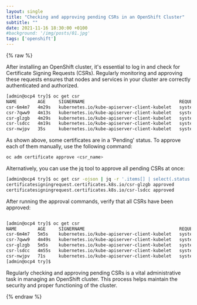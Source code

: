 ```yaml
---
layout: single
title: "Checking and approving pending CSRs in an OpenShift Cluster"
subtitle: ""
date: 2021-11-16 18:30:00 +0100
#background: '/img/posts/01.jpg'
tags: ['openshift']
---
```


{% raw %}

After installing an OpenShift cluster, it's essential to log in and check for Certificate Signing Requests (CSRs). Regularly monitoring and approving these requests ensures that nodes and services in your cluster are correctly authenticated and authorized.

````bash
[admin@ocp4 try]$ oc get csr
NAME        AGE     SIGNERNAME                                    REQUESTOR                                        CONDITION
csr-6m4m7   4m29s   kubernetes.io/kube-apiserver-client-kubelet   system:node:etcd-2.okd4.home.lab                 Approved,Issued
csr-7qww9   4m13s   kubernetes.io/kube-apiserver-client-kubelet   system:node:okd4-compute-1.okd4.home.lab         Approved,Issued
csr-glzgb   4m29s   kubernetes.io/kube-apiserver-client-kubelet   system:node:okd4-control-plane-1.okd4.home.lab   Pending
csr-lsdcc   4m19s   kubernetes.io/kube-apiserver-client-kubelet   system:node:etcd-3.okd4.home.lab                 Pending
csr-nwjpv   35s     kubernetes.io/kube-apiserver-client-kubelet   system:node:okd4-control-plane-1.okd4.home.lab   Approved,Issued
````

As shown above, some certificates are in a 'Pending' status. To approve each of them manually, use the following command:

````bash
oc adm certificate approve <csr_name>
````

Alternatively, you can use the jq tool to approve all pending CSRs at once:

````bash
[admin@ocp4 try]$ oc get csr -ojson | jq -r '.items[] | select(.status == {} ) | .metadata.name' | xargs oc adm certificate approve
certificatesigningrequest.certificates.k8s.io/csr-glzgb approved
certificatesigningrequest.certificates.k8s.io/csr-lsdcc approved
````

After running the approval commands, verify that all CSRs have been approved:

````bash

[admin@ocp4 try]$ oc get csr
NAME        AGE     SIGNERNAME                                    REQUESTOR                                        CONDITION
csr-6m4m7   5m5s    kubernetes.io/kube-apiserver-client-kubelet   system:node:etcd-2.okd4.home.lab                 Approved,Issued
csr-7qww9   4m49s   kubernetes.io/kube-apiserver-client-kubelet   system:node:okd4-compute-1.okd4.home.lab         Approved,Issued
csr-glzgb   5m5s    kubernetes.io/kube-apiserver-client-kubelet   system:node:okd4-control-plane-1.okd4.home.lab   Approved,Issued
csr-lsdcc   4m55s   kubernetes.io/kube-apiserver-client-kubelet   system:node:etcd-3.okd4.home.lab                 Approved,Issued
csr-nwjpv   71s     kubernetes.io/kube-apiserver-client-kubelet   system:node:okd4-control-plane-1.okd4.home.lab   Approved,Issued
[admin@ocp4 try]$ 
````

Regularly checking and approving pending CSRs is a vital administrative task in managing an OpenShift cluster. This process helps maintain the security and proper functioning of the cluster.

{% endraw %}